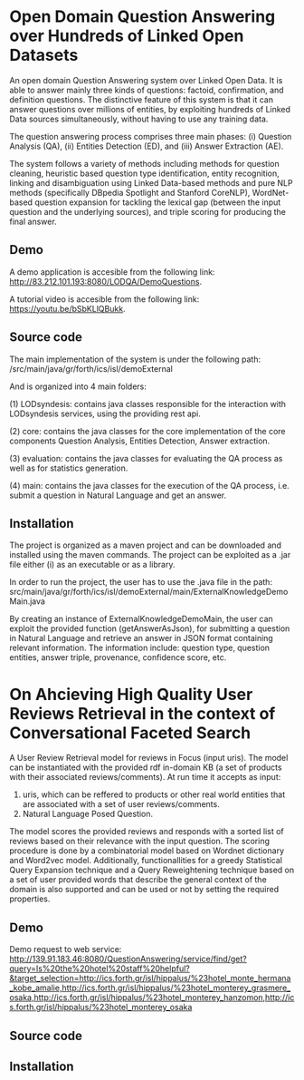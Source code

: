 # Open Domain Question Answering over Hundreds of Linked Open Datasets

An open domain Question Answering system over Linked Open Data. 
It is able to answer mainly three kinds of questions: factoid, confirmation, and definition questions. 
The distinctive feature of this system is that it can answer questions over millions of entities, by exploiting 
hundreds of Linked Data sources simultaneously, without having to use any training data.
	
The question answering process comprises three main phases: (i) Question Analysis (QA), (ii) Entities Detection (ED), 
and (iii) Answer Extraction (AE).

The system follows a variety of methods including methods for question cleaning, heuristic based question type identification,
 entity recognition, linking and disambiguation using Linked Data-based methods and pure NLP methods (specifically DBpedia Spotlight
and Stanford CoreNLP), WordNet-based question expansion for tackling the lexical gap (between the input question and the underlying sources),
 and triple scoring for producing the final answer.	

## Demo

A demo application is accesible from the following link: http://83.212.101.193:8080/LODQA/DemoQuestions.

A tutorial video is accesible from the following link: https://youtu.be/bSbKLlQBukk.

 
## Source code

The main implementation of the system is under the following path: /src/main/java/gr/forth/ics/isl/demoExternal

And is organized into 4 main folders: 

(1) LODsyndesis: contains java classes responsible for the interaction with LODsyndesis services, using the providing rest api.

(2) core: contains the java classes for the core implementation of the core components Question Analysis, Entities Detection, Answer extraction.

(3)	evaluation: contains the java classes for evaluating the QA process as well as for statistics generation.

(4) main: contains the java classes for the execution of the QA process, i.e. submit a question in Natural Language and get an answer.

## Installation

The project is organized as a maven project and can be downloaded and installed using the maven commands.
The project can be exploited as a .jar file either (i) as an executable or as a library. 

In order to run the project, the user has to use the .java file in the path:
src/main/java/gr/forth/ics/isl/demoExternal/main/ExternalKnowledgeDemoMain.java

By creating an instance of ExternalKnowledgeDemoMain, the user can exploit the provided function (getAnswerAsJson),
for submitting a question in Natural Language and retrieve an answer in JSON format containing relevant information.
The information include: question type, question entities, answer triple, provenance, confidence score, etc.
 

# On Ahcieving High Quality User Reviews Retrieval in the context of Conversational Faceted Search
A User Review Retrieval model for reviews in Focus (input uris).
The model can be instantiated with the provided rdf in-domain KB (a set of products with their associated reviews/comments).
At run time it accepts as input: 
 1) uris, which can be reffered to products or other real world entities that are associated with a set of user reviews/comments.
 2) Natural Language Posed Question.

The model scores the provided reviews and responds with a sorted list of reviews based on their relevance with the input question.
The scoring procedure is done by a combinatorial model based on Wordnet dictionary and Word2vec model. Additionally, functionallities for
a greedy Statistical Query Expansion technique and a Query Reweightening technique based on a set of user provided words that describe the general context of the domain is also supported and can be used or not by setting the required properties.  

## Demo
Demo request to web service:
http://139.91.183.46:8080/QuestionAnswering/service/find/get?query=Is%20the%20hotel%20staff%20helpful?&target_selection=http://ics.forth.gr/isl/hippalus/%23hotel_monte_hermana_kobe_amalie,http://ics.forth.gr/isl/hippalus/%23hotel_monterey_grasmere_osaka,http://ics.forth.gr/isl/hippalus/%23hotel_monterey_hanzomon,http://ics.forth.gr/isl/hippalus/%23hotel_monterey_osaka

## Source code

## Installation

